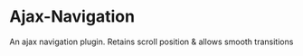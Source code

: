 # Ajax-Navigation
An ajax navigation plugin. Retains scroll position &amp; allows smooth transitions
